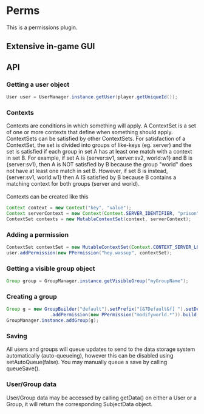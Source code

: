 # Perms
This is a permissions plugin.

## Extensive in-game GUI

## API
### Getting a user object
```java
User user = UserManager.instance.getUser(player.getUniqueId());
```
### Contexts
Contexts are conditions in which something will apply. A ContextSet is a set of one or more contexts that define when something should apply. ContextSets can be satisfied by other ContextSets. For satisfaction of a ContextSet, the set is divided into groups of like-keys (eg. server) and the set is satisfied if each group in set A has at least one match with a context in set B. For example, if set A is {server:sv1, server:sv2, world:w1} and B is {server:sv1), then A is NOT satisfied by B because the group "world" does not have at least one match in set B. However, if set B is instead, {server:sv1, world:w1} then A IS satisfied by B because B contains a matching context for both groups (server and world).<br><br>
Contexts can be created like this
```java
Context context = new Context("key", "value");
Context serverContext = new Context(Context.SERVER_IDENTIFIER, "prison");
ContextSet contexts = new MutableContextSet(context, serverContext);
```

### Adding a permission
```java
ContextSet contextSet = new MutableContextSet(Context.CONTEXT_SERVER_LOCAL);
user.addPermission(new PPermission("hey.wassup", contextSet);
```
### Getting a visible group object
```java
Group group = GroupManager.instance.getVisibleGroup("myGroupName");
```

### Creating a group
```java
Group g = new GroupBuilder("default").setPrefix("[&7Default&f] ").setDescription("The default group")
                .addPermission(new PPermission("modifyworld.*")).build();
GroupManager.instance.addGroup(g);
```
### Saving
All users and groups will queue updates to send to the data storage system automatically (auto-queueing), however this can be disabled using setAutoQueue(false).
You may manually queue a save by calling queueSave().

### User/Group data
User/Group data may be accessed by calling getData() on either a User or a Group, it will return the corresponding SubjectData object.
